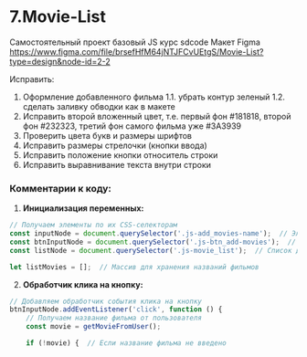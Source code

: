 # 7.Movie-List
Самостоятельный проект базовый JS курс sdcode
Макет Figma
https://www.figma.com/file/brsefHfM64jNTJFCvUEtgS/Movie-List?type=design&node-id=2-2 

Исправить:
1. Оформление добавленного фильма
1.1. убрать контур зеленый
1.2. сделать заливку обводки как в макете
2. Исправить второй вложенный цвет, т.е. первый фон #181818, второй фон #232323, третий фон самого фильма уже #3A3939
3. Проверить цвета букв и размеры шрифтов
4. Исправить размеры стрелочки (кнопки ввода)
5. Исправить положение кнопки относитель строки
6. Исправить выравнивание текста внутри строки





### Комментарии к коду:

1. **Инициализация переменных:**
```javascript
// Получаем элементы по их CSS-селекторам
const inputNode = document.querySelector('.js-add_movies-name');  // Элемент ввода для названия фильма
const btnInputNode = document.querySelector('.js-btn_add-movies');  // Кнопка для добавления фильма
const listNode = document.querySelector('.js-movie_list');  // Список для отображения добавленных фильмов

let listMovies = [];  // Массив для хранения названий фильмов
```

2. **Обработчик клика на кнопку:**
```javascript
// Добавляем обработчик события клика на кнопку
btnInputNode.addEventListener('click', function () {
    // Получаем название фильма от пользователя
    const movie = getMovieFromUser();

    if (!movie) {  // Если название фильма не введено